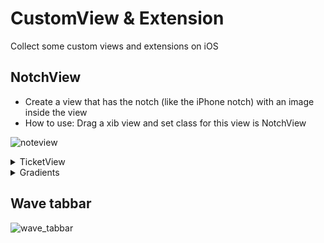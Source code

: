 # CustomView & Extension
Collect some custom views and extensions on iOS
## NotchView
- Create a view that has the notch (like the iPhone notch) with an image inside the view 
- How to use: Drag a xib view and set class for this view is NotchView

 ![noteview](https://github.com/user-attachments/assets/027f4ed1-c678-4a70-a831-fce2ac17ee7d)

<details>
  <summary>TicketView </summary>
  
- Create a view that like a ticket
- How to use:
```
  let ticketView = TicketView()
  /// radius: the size of the outside circle
  /// circleWidth: the size of the inside circle
  /// numberOfCicle: the number of circles wanna display
  /// bottomY: the space from bottom to the hold
  
  ticketView.updateView(radius: 36, circleWidth: 20, numberOfCicle: 9, bottomY: 104)
  contentView.autoresizingMask = [.flexibleWidth, .flexibleHeight]
  containerView.insertSubview(ticketView, at: 0)
```
![ticketview](https://github.com/user-attachments/assets/6f3c0856-98f8-4316-87f8-96e8e3228777)
</details>

<details>
  <summary>Gradients</summary>

### Define and extension
```
  enum GradientType: Int {
    case topToBottom
    case bottomToTop
    case topLeftToBottomRight
    case bottomLeftToTopRight
    case leftToRight
    case rightToRight
    
    var start: CGPoint {
        switch self {
        case .topToBottom: return CGPoint(x: 0.5, y: 0)
        case .bottomToTop: return CGPoint(x: 0.5, y: 1)
        case .topLeftToBottomRight: return CGPoint(x: 0, y: 0.5)
        case .bottomLeftToTopRight: return CGPoint(x: 0, y: 1)
        case .leftToRight: return CGPoint(x: 0, y: 0.5)
        case .rightToRight: return CGPoint(x: 1.0, y: 0.5)
        }
    }
    
    var end: CGPoint {
        switch self {
        case .topToBottom: return CGPoint(x: 0.5, y: 1)
        case .bottomToTop: return CGPoint(x: 0.5, y: 0)
        case .topLeftToBottomRight: return CGPoint(x: 0.5, y: 1)
        case .bottomLeftToTopRight: return CGPoint(x: 1, y: 0)
        case .leftToRight: return CGPoint(x: 1.0, y: 0.5)
        case .rightToRight: return CGPoint(x: 0.0, y: 0.5)
        }
    }
}

/// Create a gradient image 
extension UIImage {
    static func gImage(frame: CGRect, type: GradientType = .topToBottom, colors: [UIColor]) -> UIImage {
        let gradientLayer = CAGradientLayer()
        gradientLayer.frame = frame
        gradientLayer.colors = colors.map(\.cgColor)
        gradientLayer.startPoint = type.start
        gradientLayer.endPoint = type.end
        
        let render = UIGraphicsImageRenderer(bounds: frame)
        
        return render.image { context in
            gradientLayer.render(in: context.cgContext)
        }
    }
}

/// Add the gradient background
extension UIView {
    func addGradientLayer(colors: [UIColor], size: CGSize, type: GradientType) {
        let colors = colors.map { $0.cgColor }
        let gradientLayer = CAGradientLayer()
        gradientLayer.name = "GradientBackground"
        gradientLayer.startPoint = type.start
        gradientLayer.endPoint = type.end
        gradientLayer.frame = CGRect(origin: .zero, size: size)
        gradientLayer.colors = colors
        layer.insertSublayer(gradientLayer, at: 0)
    }
}
```
### Set title color gradient
```
let gradient = UIImage.gImage(frame: CGRect(x: 0, y: 0, width: 100, height: 20),
                              type: .leftToRight,
                              colors: [UIColor(hex: 0x0052CC), UIColor(hex: 0x1A95E8)])
button.setTitleColor(UIColor(patternImage: gradient), for: .normal)
```
![button_title_gradient](https://github.com/user-attachments/assets/ba5e78eb-dfd6-4633-aa97-f916e3d4429d)


### Add background gradient
```
button.addGradientLayer(colors: [UIColor(hex: 0x0052CC), UIColor(hex: 0x1A95E8)], size: .frame.size, type: .leftToRight)
```
![gradient_button](https://github.com/user-attachments/assets/ee1b0e67-95a8-4321-9cf1-978ac323398b)

### Add shadow view 
```
func setShadowCorner(with corners : CGFloat, fillColor: UIColor = .white, shadowColor: UIColor = UIColor.black.withAlphaComponent(0.1), offset: CGSize = CGSize(width: 1, height: 2), opacity: Float = 1, shadowRadius: CGFloat = 8) {
    if let index = layer.sublayers?.firstIndex(where: { $0.name == "ShadowRadiusLayerName" }) {
      layer.sublayers?.remove(at: index)
    }
      
    let shadowLayer = CAShapeLayer()
    shadowLayer.name = "ShadowRadiusLayerName"
      
    shadowLayer.path = UIBezierPath(roundedRect: bounds, cornerRadius: corners).cgPath
    shadowLayer.fillColor = fillColor.cgColor
      
    shadowLayer.shadowColor = shadowColor.cgColor
    shadowLayer.shadowPath = shadowLayer.path
    shadowLayer.shadowOffset = offset
    shadowLayer.shadowOpacity = opacity
    shadowLayer.shadowRadius = shadowRadius
    shadowLayer.shouldRasterize = true
    shadowLayer.rasterizationScale = UIScreen.main.scale
      
    layer.insertSublayer(shadowLayer, at: 0)
}
```
</details>

## Wave tabbar
![wave_tabbar](https://github.com/user-attachments/assets/d1c426d1-61fb-47c8-864f-f929b36d7fa9)

